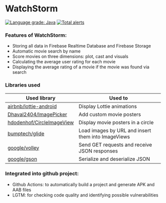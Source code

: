 # WatchStorm
[![Language grade: Java](https://img.shields.io/lgtm/grade/java/g/KolyaFedorenko/StormWatch.svg?logo=lgtm&logoWidth=18)](https://lgtm.com/projects/g/KolyaFedorenko/StormWatch/context:java)
[![Total alerts](https://img.shields.io/lgtm/alerts/g/KolyaFedorenko/StormWatch.svg?logo=lgtm&logoWidth=18)](https://lgtm.com/projects/g/KolyaFedorenko/StormWatch/alerts/)


### Features of WatchStorm:
- Storing all data in Firebase Realtime Database and Firebase Storage
- Automatic movie search by name
- Score movies on three dimensions: plot, cast and visuals
- Calculating the average user rating for each movie
- Displaying the average rating of a movie if the movie was found via search

### Libraries used
| Used library | Used to |
| ------------ | ----------- |
| [airbnb/lottie-android](https://github.com/airbnb/lottie-android) | Display Lottie animations |
| [Dhaval2404/ImagePicker](https://github.com/Dhaval2404/ImagePicker) | Add custom movie posters |
| [hdodenhof/CircleImageView](https://github.com/hdodenhof/CircleImageView) | Display movie posters in a circle |
| [bumptech/glide](https://github.com/bumptech/glide) | Load images by URL and insert them into ImageViews |
| [google/volley](https://github.com/google/volley) | Send GET requests and receive JSON responses |
| [google/gson](https://github.com/google/gson) | Serialize and deserialize JSON |

### Integrated into github project:
- Github Actions: to automatically build a project and generate APK and AAB files
- LGTM: for checking code quality and identifying possible vulnerabilities
